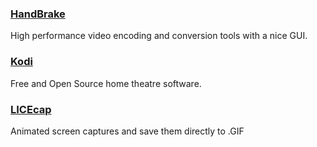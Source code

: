 ### [HandBrake](http://handbrake.fr/)

High performance video encoding and conversion tools with a nice GUI.

### [Kodi](https://kodi.tv/)

Free and Open Source home theatre software.

### [LICEcap](http://www.cockos.com/licecap/)

Animated screen captures and save them directly to .GIF

